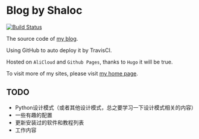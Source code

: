 # Blog by Shaloc

[![Build Status](https://travis-ci.org/Shaloc/blog_hugo.svg?branch=master)](https://travis-ci.org/Shaloc/blog_hugo)

The source code of [my blog](https://gblog.shaloc.site).

Using GitHub to auto deploy it by TravisCI.

Hosted on `AliCloud` and `Github Pages`, thanks to `Hugo` it will be true.

To visit more of my sites, please visit [my home page](https://www.shaloc.site).

## TODO

- Python设计模式（或者其他设计模式，总之要学习一下设计模式相关的内容）
- 一些有趣的配置
- 更新安装过的软件和教程列表
- 工作内容
